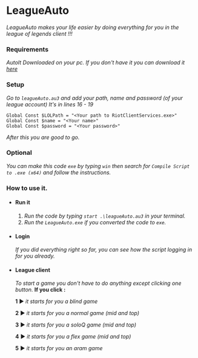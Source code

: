 LeagueAuto
===========
_LeagueAuto makes your life easier by doing everything for you in the league of legends client !!!_
### Requirements 
_AutoIt Downloaded on your pc.
If you don't have it you can download it [here](https://www.autoitscript.com/site/autoit/downloads/)_
### Setup
_Go to `leagueAuto.au3` and add your path, name and password (of your league account) It's in lines 16 - 19_
```autoit
Global Const $LOLPath = "<Your path to RiotClientServices.exe>"
Global Const $name = "<Your name>"
Global Const $password = "<Your password>" 
```
_After this you are good to go._
### Optional
_You can make this code `exe` by typing `win` then search for `Compile Script to .exe (x64)` and follow the instructions._
### How to use it.
- #### Run it
    1. _Run the code by typing `start .\leagueAuto.au3` in your terminal._ 
    2. _Run the `LeagueAuto.exe` if you converted the code to `exe`._ 
- #### Login
    _If you did everything right so far, you can see how the script logging in for you already._ 
- #### League client

    _To start a game you don't have to do anything except clicking one button._
    __If you click :__

    __1__ ▶ _it starts for you a blind game_

    __2__ ▶ _it starts for you a normal game (mid and top)_

    __3__ ▶ _it starts for you a soloQ game (mid and top)_

    __4__ ▶ _it starts for you a flex game (mid and top)_
    
    __5__ ▶ _it starts for you an aram game_